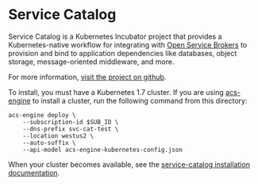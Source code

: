 # Service Catalog

Service Catalog is a Kubernetes Incubator project that provides a
Kubernetes-native workflow for integrating with 
[Open Service Brokers](https://www.openservicebrokerapi.org/) 
to provision and bind to application dependencies like databases, object
storage, message-oriented middleware, and more.

For more information, 
[visit the project on github](https://github.com/kubernetes-incubator/service-catalog).

To install, you must have a Kubernetes 1.7 cluster. If you are using 
[acs-engine](https://github.com/Azure/acs-engine) to install a cluster, run
the following command from this directory:

```console
acs-engine deploy \
    --subscription-id $SUB_ID \
    --dns-prefix svc-cat-test \
    --location westus2 \
    --auto-suffix \
    --api-model acs-engine-kubernetes-config.json
```

When your cluster becomes available, see the 
[service-catalog installation documentation](https://github.com/kubernetes-incubator/service-catalog/blob/master/docs/install.md).
